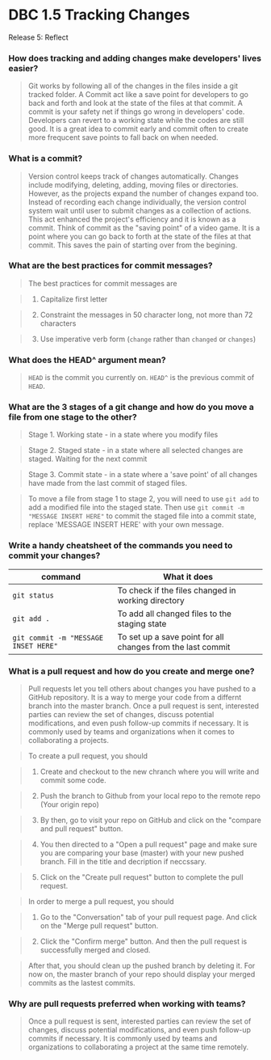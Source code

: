 # DBC 1.5 Tracking Changes

Release 5: Reflect

### How does tracking and adding changes make developers' lives easier?

> Git works by following all of the changes in the files inside a git tracked folder. A Commit act like a save point for developers to go back and forth and look at the state of the files at that commit. A commit is your safety net if things go wrong in developers' code. Developers can revert to a working state while the codes are still good. It is a great idea to commit early and commit often to create more frequcent save points to fall back on when needed.


### What is a commit?

> Version control keeps track of changes automatically. Changes include modifying, deleting, adding, moving files or directories. However, as the projects expand the number of changes expand too. Instead of recording each change individually, the version control system wait until user to submit changes as a collection of actions. This act enhanced the project's efficiency and it is known as a commit. Think of commit as the "saving point" of a video game. It is a point where you can go back to forth at the state of the files at that commit. This saves the pain of starting over from the begining.

### What are the best practices for commit messages?

> The best practices for commit messages are 

> 1. Capitalize first letter

> 2. Constraint the messages in 50 character long, not more than 72 characters

> 3. Use imperative verb form (```change``` rather than ```changed``` or ```changes```)


### What does the HEAD^ argument mean?

> ```HEAD``` is the commit you currently on. ```HEAD^``` is the previous commit of ```HEAD```.


### What are the 3 stages of a git change and how do you move a file from one stage to the other?

> Stage 1.	Working state	- in a state where you modify files

> Stage 2.	Staged state	- in a state where all selected changes are staged. Waiting for the next commit

> Stage 3.	Commit state	- in a state where a 'save point' of all changes have made from the last commit of staged files.

> To move a file from stage 1 to stage 2, you will need to use ```git add``` to add a modified file into the staged state. Then use ```git commit -m "MESSAGE INSERT HERE"``` to commit the staged file into a commit state, replace 'MESSAGE INSERT HERE' with your own message.


### Write a handy cheatsheet of the commands you need to commit your changes?

| command | What it does |
| ------- | ------------ |
| ```git status``` | To check if the files changed in working directory |
| ```git add . ``` | To add all changed files to the staging state |
| ```git commit -m "MESSAGE INSET HERE"``` | To set up a save point for all changes from the last commit |


### What is a pull request and how do you create and merge one?

> Pull requests let you tell others about changes you have pushed to a GitHub repository. It is a way to merge your code from a differnt branch into the master branch. Once a pull request is sent, interested parties can review the set of changes, discuss potential modifications, and even push follow-up commits if necessary. It is commonly used by teams and organizations when it comes to collaborating a projects.

> To create a pull request, you should

> 1.	Create and checkout to the new chranch where you will write and commit some code.

> 2.	Push the branch to Github from your local repo to the remote repo (Your origin repo)

> 3.	By then, go to visit your repo on GitHub and click on the "compare and pull request" button.

> 4.	You then directed to a "Open a pull request" page and make sure you are comparing your base (master) with your new pushed branch. Fill in the title and decription if neccssary.

> 5.	Click on the "Create pull request" button to complete the pull request.


> In order to merge a pull request, you should

> 1.	Go to the "Conversation" tab of your pull request page. And click on the "Merge pull request" button.

> 2.	Click the "Confirm merge" button. And then the pull request is successfully merged and closed.

> After that, you should clean up the pushed branch by deleting it. For now on, the master branch of your repo should display your merged commits as the lastest commits.


### Why are pull requests preferred when working with teams?

> Once a pull request is sent, interested parties can review the set of changes, discuss potential modifications, and even push follow-up commits if necessary. It is commonly used by teams and organizations to collaborating a project at the same time remotely.



